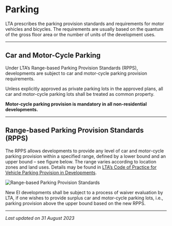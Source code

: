 # Parking

LTA prescribes the parking provision standards and requirements for motor vehicles and bicycles. The requirements are usually based on the quantum of the gross floor area or the number of units of the development uses.

---

## Car and Motor-Cycle Parking

Under LTA’s Range-based Parking Provision Standards (RPPS), developments are subject to car and motor-cycle parking provision requirements.

Unless explicitly approved as private parking lots in the approved plans, all car and motor-cycle parking lots shall be treated as common property.

**Motor-cycle parking provision is mandatory in all non-residential developments.**

---

## Range-based Parking Provision Standards (RPPS)

The RPPS allows developments to provide any level of car and motor-cycle parking provision within a specified range, defined by a lower bound and an upper bound – see figure below. The range varies according to location zones and land uses. Details may be found in [LTA’s Code of Practice for Vehicle Parking Provision in Developments](https://www.lta.gov.sg/content/ltagov/en/industry_innovations/industry_matters/development_construction_resources/vehicle_parking/requirements_for_vehicle_parking_proposals.html).

![Range-based Parking Provision Standards](https://www.ura.gov.sg/-/media/Corporate/Guidelines/Development-control/Industrial/Range_Based_Car_Parking_Standard.jpg?h=100%25&w=100%25)

New EI developments shall be subject to a process of waiver evaluation by LTA, if one wishes to provide surplus car and motor-cycle parking lots, i.e., parking provision above the upper bound based on the new RPPS.

---

*Last updated on 31 August 2023*
